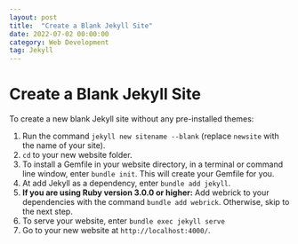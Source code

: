 ```yaml
---
layout: post
title:  "Create a Blank Jekyll Site"
date: 2022-07-02 00:00:00
category: Web Development
tag: Jekyll
---
```


# Create a Blank Jekyll Site

To create a new blank Jekyll site without any pre-installed themes:

1. Run the command `jekyll new sitename --blank` (replace `newsite` with the name of your site).
2. `cd` to your new website folder.
3. To install a Gemfile in your website directory, in a terminal or command line window, enter `bundle init`.  This will create your Gemfile for you.
4. At add Jekyll as a dependency, enter `bundle add jekyll`.
5. <strong>If you are using Ruby version 3.0.0 or higher:</strong> Add webrick to your dependencies with the command `bundle add webrick`. Otherwise, skip to the next step.
6. To serve your website, enter `bundle exec jekyll serve`
7. Go to your new website at <code>http://localhost:4000/</code>.